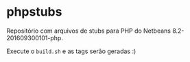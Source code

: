 # phpstubs

Repositório com arquivos de stubs para PHP do Netbeans 8.2-201609300101-php.

Execute o `build.sh` e as tags serão geradas :)
